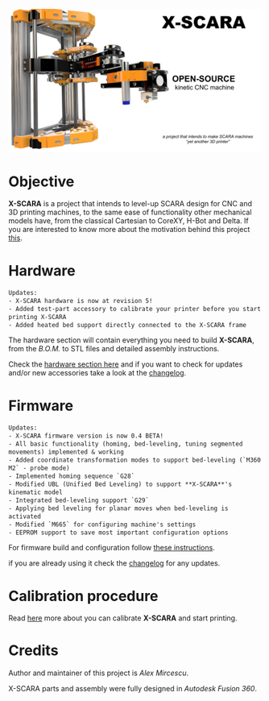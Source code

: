 ![X-SCARA](images/repository-logo.png)

Objective
===
**X-SCARA** is a project that intends to level-up SCARA design for CNC and 3D printing machines, to the same ease of functionality other mechanical models have, from the classical Cartesian to CoreXY, H-Bot and Delta. If you are interested to know more about the motivation behind this project [this](README_LONG.md).

Hardware
===

    Updates: 
    - X-SCARA hardware is now at revision 5!
    - Added test-part accessory to calibrate your printer before you start printing X-SCARA
    - Added heated bed support directly connected to the X-SCARA frame

The hardware section will contain everything you need to build **X-SCARA**, from the *B.O.M.* to STL files and detailed assembly instructions. 

Check the [hardware section here](hardware/README.md) and if you want to check for updates and/or new accessories take a look at the [changelog](hardware/CHANGELOG.md).

Firmware
===
    Updates:
    - X-SCARA firmware version is now 0.4 BETA!
    - All basic functionality (homing, bed-leveling, tuning segmented movements) implemented & working
    - Added coordinate transformation modes to support bed-leveling (`M360 M2` - probe mode)
    - Implemented homing sequence `G28` 
    - Modified UBL (Unified Bed Leveling) to support **X-SCARA**'s kinematic model
    - Integrated bed-leveling support `G29`
    - Applying bed leveling for planar moves when bed-leveling is activated
    - Modified `M665` for configuring machine's settings
    - EEPROM support to save most important configuration options

For firmware build and configuration follow [these instructions](firmware/README.md).

 if you are already using it check the [changelog](firmware/CHANGELOG.md) for any updates.

Calibration procedure
===
Read [here](CALIBRATION.md) more about you can calibrate **X-SCARA** and start printing.

Credits
===
Author and maintainer of this project is *Alex Mircescu*.

X-SCARA parts and assembly were fully designed in *Autodesk Fusion 360*.

